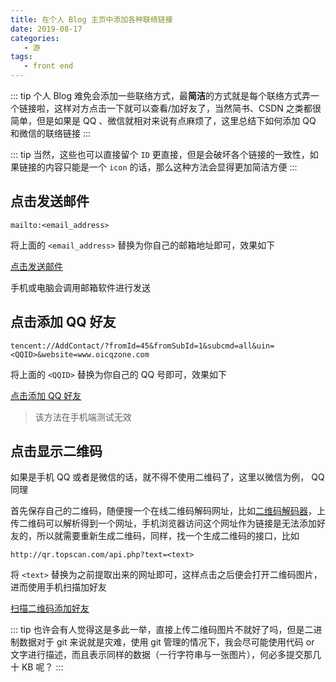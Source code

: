 ```yaml
---
title: 在个人 Blog 主页中添加各种联络链接
date: 2019-08-17
categories:
   - 游
tags:
   - front end
---
```


::: tip
个人 Blog 难免会添加一些联络方式，最**简洁**的方式就是每个联络方式弄一个链接啦，这样对方点击一下就可以查看/加好友了，当然简书、CSDN 之类都很简单，但是如果是 QQ 、微信就相对来说有点麻烦了，这里总结下如何添加 QQ 和微信的联络链接
:::

<!-- more -->

::: tip
当然，这些也可以直接留个 `ID` 更直接，但是会破坏各个链接的一致性，如果链接的内容只能是一个 `icon` 的话，那么这种方法会显得更加简洁方便
:::

## 点击发送邮件

```
mailto:<email_address>
```

将上面的 `<email_address>` 替换为你自己的邮箱地址即可，效果如下

<a href="mailto:sigure_mo@163.com">点击发送邮件</a>

手机或电脑会调用邮箱软件进行发送

## 点击添加 QQ 好友

```
tencent://AddContact/?fromId=45&fromSubId=1&subcmd=all&uin=<QQID>&website=www.oicqzone.com
```

将上面的 `<QQID>` 替换为你自己的 QQ 号即可，效果如下

<a href="tencent://AddContact/?fromId=45&fromSubId=1&subcmd=all&uin=240377379&website=www.oicqzone.com">点击添加 QQ 好友</a>

> 该方法在手机端测试无效

## 点击显示二维码

如果是手机 QQ 或者是微信的话，就不得不使用二维码了，这里以微信为例， QQ 同理

首先保存自己的二维码，随便搜一个在线二维码解码网址，比如[二维码解码器](https://jiema.wwei.cn/)，上传二维码可以解析得到一个网址，手机浏览器访问这个网址作为链接是无法添加好友的，所以就需要重新生成二维码，同样，找一个生成二维码的接口，比如

```
http://qr.topscan.com/api.php?text=<text>
```

将 `<text>` 替换为之前提取出来的网址即可，这样点击之后便会打开二维码图片，进而使用手机扫描加好友

<a href="http://qr.topscan.com/api.php?text=https://u.wechat.com/EPDjgRrQutXUU-K1XzT9X_0">扫描二维码添加好友</a>

::: tip
也许会有人觉得这是多此一举，直接上传二维码图片不就好了吗，但是二进制数据对于 git 来说就是灾难，使用 git 管理的情况下，我会尽可能使用代码 or 文字进行描述，而且表示同样的数据（一行字符串与一张图片），何必多提交那几十 KB 呢？
:::
